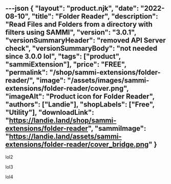 ---json
{
  "layout": "product.njk",
  "date": "2022-08-10",
  "title": "Folder Reader",
  "description": "Read Files and Folders from a directory with filters using SAMMI",
  "version": "3.0.1",
  "versionSummaryHeader": "removed API Server check",
  "versionSummaryBody": "not needed since 3.0.0 lol",
  "tags": ["product", "sammiExtension"],
  "price": "FREE",
  "permalink": "/shop/sammi-extensions/folder-reader/",
  "image": "/assets/images/sammi-extensions/folder-reader/cover.png",
  "imageAlt": "Product icon for Folder Reader",
  "authors": ["Landie"],
  "shopLabels": ["Free", "Utility"],
  "downloadLink": "https://landie.land/shop/sammi-extensions/folder-reader",
  "sammiImage": "https://landie.land/assets/sammi-extensions/folder-reader/cover_bridge.png"
}
---

<!--overview start-->


<!--overview end-->

<!-- more -->

<!--setup start-->

lol2

<!--setup end-->

<!-- more -->

<!--tutorials start-->

lol3

<!--tutorials end-->

<!-- more -->

<!--patchnotes start-->

lol4

<!--patchnotes end-->
